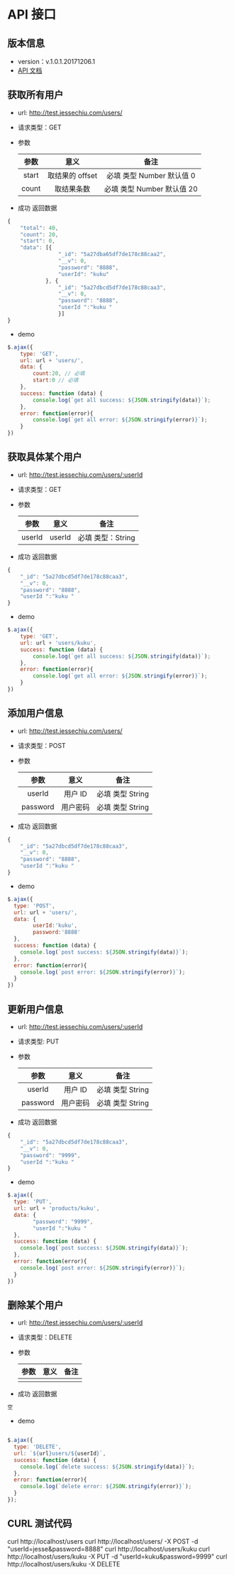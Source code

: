 # API 接口

## 版本信息
- version：v.1.0.1.20171206.1
- [API 文档](http://test.jessechiu.com/api-doc/)

##  获取所有用户
- url: http://test.jessechiu.com/users/
- 请求类型：GET
- 参数

  |  参数   |     意义      |         备注          |
  | :---: | :---------: | :-----------------: |
  | start | 取结果的 offset | 必填 类型 Number 默认值 0  |
  | count |    取结果条数    | 必填 类型 Number 默认值 20 |



- 成功 返回数据
```js
{
	"total": 40,
	"count": 20,
	"start": 0,
	"data": [{
				"_id": "5a27dba65df7de178c88caa2",
				"__v": 0,
				"password": "8888",
				"userId": "kuku"
			}, {
				"_id": "5a27dbcd5df7de178c88caa3",
				"__v": 0,
				"password": "8888",
				"userId ":"kuku "
				}]
}
```
- demo
```js
$.ajax({
    type: 'GET',
    url: url + 'users/',
    data: {
        count:20, // 必填
        start:0 // 必填
    },
    success: function (data) {
        console.log(`get all success: ${JSON.stringify(data)}`);
    },
    error: function(error){
        console.log(`get all error: ${JSON.stringify(error)}`);
    }
})
```

## 获取具体某个用户
- url: http://test.jessechiu.com/users/:userId
- 请求类型：GET
- 参数

  |  参数  |    意义    |      备注      |
  | :--: | :------: | :----------: |
  |  userId  | userId | 必填 类型：String |

- 成功 返回数据
```js
{
	"_id": "5a27dbcd5df7de178c88caa3",
	"__v": 0,
	"password": "8888",
	"userId ":"kuku "
}
```
- demo
```js
$.ajax({
    type: 'GET',
    url: url + 'users/kuku',
    success: function (data) {
        console.log(`get all success: ${JSON.stringify(data)}`);
    },
    error: function(error){
        console.log(`get all error: ${JSON.stringify(error)}`);
    }
})
```
## 添加用户信息
- url: http://test.jessechiu.com/users/
- 请求类型：POST
- 参数

  |   参数    |   意义   |      备注      |
  | :-----: | :----: | :----------: |
  | userId | 用户 ID | 必填 类型 String |
  | password   |  用户密码  | 必填 类型 String |

- 成功 返回数据
```js
{
	"_id": "5a27dbcd5df7de178c88caa3",
	"__v": 0,
	"password": "8888",
	"userId ":"kuku "
}
```
- demo
```js
$.ajax({
  type: 'POST',
  url: url + 'users/',
  data: {
		userId:'kuku',
		password:'8888'
  },
  success: function (data) {
  	console.log(`post success: ${JSON.stringify(data)}`);
  },
  error: function(error){
  	console.log(`post error: ${JSON.stringify(error)}`);
  }
})
```

## 更新用户信息
- url: http://test.jessechiu.com/users/:userId
- 请求类型: PUT

- 参数

  |   参数    |   意义   |      备注      |
  | :-----: | :----: | :----------: |
  | userId | 用户 ID | 必填 类型 String |
  | password   |  用户密码  | 必填 类型 String |

- 成功 返回数据
```js
{
	"_id": "5a27dbcd5df7de178c88caa3",
	"__v": 0,
	"password": "9999",
	"userId ":"kuku "
}
```
- demo
```js
$.ajax({
  type: 'PUT',
  url: url + 'products/kuku',
  data: {
		"password": "9999",
		"userId ":"kuku "
  },
  success: function (data) {
  	console.log(`post success: ${JSON.stringify(data)}`);
  },
  error: function(error){
  	console.log(`post error: ${JSON.stringify(error)}`);
  }
})
```


## 删除某个用户
- url: http://test.jessechiu.com/users/:userId
- 请求类型：DELETE
- 参数

  |  参数  |    意义    |      备注      |
  | :--: | :------: | :----------: |
  |   |  |  |

- 成功 返回数据
```js
空
```
- demo
```js

$.ajax({
  type: 'DELETE',
  url: `${url}users/${userId}`,
  success: function (data) {
  	console.log(`delete success: ${JSON.stringify(data)}`);
  },
  error: function(error){
  	console.log(`delete error: ${JSON.stringify(error)}`);
  }
});
```

## CURL 测试代码
curl http://localhost/users
curl http://localhost/users/ -X POST -d "userId=jesse&password=8888"
curl http://localhost/users/kuku
curl http://localhost/users/kuku -X PUT -d "userId=kuku&password=9999"
curl http://localhost/users/kuku -X DELETE